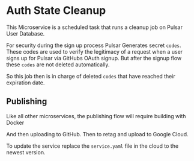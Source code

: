 # Auth State Cleanup

This Microservice is a scheduled task that runs a cleanup job on Pulsar User Database.

For security during the sign up process Pulsar Generates secret `codes`. These codes are used to verify the legitimacy of a request when a user signs up for Pulsar via GitHubs OAuth signup. But after the signup flow these `codes` are not deleted automatically.

So this job then is in charge of deleted `codes` that have reached their expiration date.

## Publishing

Like all other microservices, the publishing flow will require building with Docker

And then uploading to GitHub. Then to retag and upload to Google Cloud.

To update the service replace the `service.yaml` file in the cloud to the newest version.
